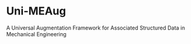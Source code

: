 # Uni-MEAug
A Universal Augmentation Framework for Associated Structured Data in Mechanical Engineering

